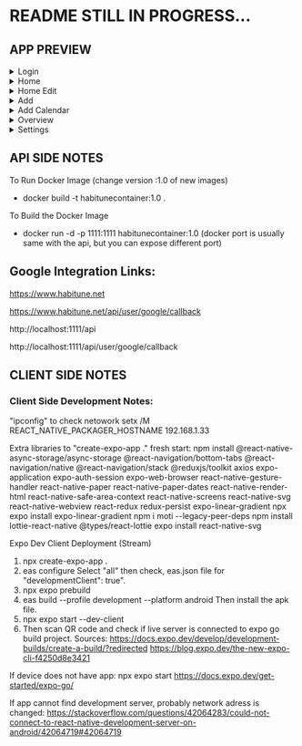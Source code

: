 # README STILL IN PROGRESS...

## APP PREVIEW

<details>
  <summary>Login</summary>
  
  <img src="https://github-production-user-asset-6210df.s3.amazonaws.com/15816386/266962836-bad05767-a977-4d16-ae4f-d1f592d95469.jpg" width="400" title="Home">
  
</details>
<details>
  <summary>Home</summary>
  
  <img src="https://github-production-user-asset-6210df.s3.amazonaws.com/15816386/266962834-abef1cbb-fefb-4522-ac0f-600931e4fc13.jpg" width="400" title="Home">
  
</details>
<details>
  <summary>Home Edit</summary>
  
  <img src="https://github-production-user-asset-6210df.s3.amazonaws.com/15816386/266962831-371b3226-d567-4ae1-b134-a2073704f7ee.jpg" width="400" title="Home">
  
</details>
<details>
  <summary>Add</summary>
  
  <img src="https://github-production-user-asset-6210df.s3.amazonaws.com/15816386/266962827-282a3901-204f-4da3-8384-2b956da82f8d.jpg" width="400" title="Home">
  
</details>
<details>
  <summary>Add Calendar</summary>
  
  <img src="https://github-production-user-asset-6210df.s3.amazonaws.com/15816386/266962820-350dc24f-6219-4f7f-908c-f182dee1cc0e.jpg" width="400" title="Home">
  
</details>
<details>
  <summary>Overview</summary>
  
  <img src="https://github-production-user-asset-6210df.s3.amazonaws.com/15816386/266962841-2ceccd2b-24a6-420e-9d02-5c22c9d25352.jpg" width="400" title="Home">
  
</details>
<details>
  <summary>Settings</summary>
  
  <img src="https://github-production-user-asset-6210df.s3.amazonaws.com/15816386/266962842-2032fbd9-b25f-412f-82c7-833ec58b560a.jpg" width="400" title="Home">
  
</details>

## API SIDE NOTES

To Run Docker Image
(change version :1.0 of new images)

- docker build -t habitunecontainer:1.0 .

To Build the Docker Image

- docker run -d -p 1111:1111 habitunecontainer:1.0
  (docker port is usually same with the api, but you can expose different port)

## Google Integration Links:

https://www.habitune.net

https://www.habitune.net/api/user/google/callback

http://localhost:1111/api

http://localhost:1111/api/user/google/callback

## CLIENT SIDE NOTES

### Client Side Development Notes:

"ipconfig" to check netowork
setx /M REACT_NATIVE_PACKAGER_HOSTNAME 192.168.1.33

Extra libraries to "create-expo-app ." fresh start:
npm install @react-native-async-storage/async-storage @react-navigation/bottom-tabs @react-navigation/native @react-navigation/stack @reduxjs/toolkit axios expo-application expo-auth-session expo-web-browser react-native-gesture-handler react-native-paper react-native-paper-dates react-native-render-html react-native-safe-area-context react-native-screens react-native-svg react-native-webview react-redux redux-persist expo-linear-gradient
npx expo install expo-linear-gradient
npm i moti --legacy-peer-deps
npm install lottie-react-native @types/react-lottie
expo install react-native-svg

Expo Dev Client Deployment (Stream)

1. npx create-expo-app .
2. eas configure
   Select "all" then check, eas.json file for "developmentClient": true".
3. npx expo prebuild
4. eas build --profile development --platform android
   Then install the apk file.
5. npx expo start --dev-client
6. Then scan QR code and check if live server is connected to expo go build project.
   Sources: https://docs.expo.dev/develop/development-builds/create-a-build/?redirected
   https://blog.expo.dev/the-new-expo-cli-f4250d8e3421

If device does not have app:
npx expo start
https://docs.expo.dev/get-started/expo-go/

If app cannot find development server, probably network adress is changed:
https://stackoverflow.com/questions/42064283/could-not-connect-to-react-native-development-server-on-android/42064719#42064719
